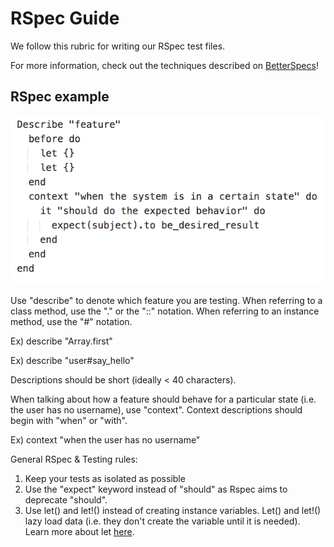 RSpec Guide
===================


We follow this rubric for writing our RSpec test files.

For more information, check out the techniques described on [BetterSpecs][1]!

RSpec example
--------

![Screenshot](app/assets/images/Rspec_screenshot.png "Example Rspec")

Use "describe" to denote which feature you are testing. When referring to a class method, use the "." or the "::" notation.
When referring to an instance method, use the "#" notation.

Ex) describe "Array.first"

Ex) describe "user#say_hello"

Descriptions should be short (ideally < 40 characters).

When talking about how a feature should behave for a particular state (i.e. the user has no username), use "context".
Context descriptions should begin with "when" or "with".

Ex) context "when the user has no username"

General RSpec & Testing rules:

1. Keep your tests as isolated as possible
2. Use the "expect" keyword instead of "should" as Rspec aims to deprecate "should".
3. Use let() and let!() instead of creating instance variables. Let() and let!() lazy load data (i.e. they don't create the variable until it is needed).
   Learn more about let [here][2].



[1]: http://betterspecs.org
[2]: http://makandracards.com/makandra/1300-using-rspec-s-late-resolving-of-let-variables-for-cleaner-specs
